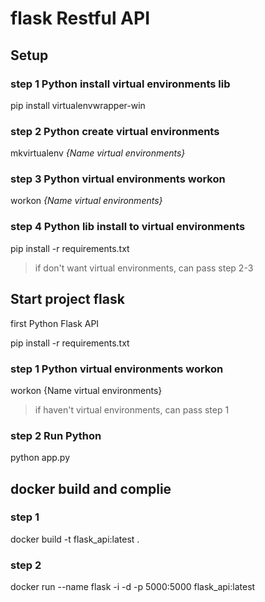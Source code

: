 # flask Restful API 

## Setup
### step 1 Python install virtual environments lib
pip install virtualenvwrapper-win
### step 2 Python create virtual environments
mkvirtualenv _{Name virtual environments}_
### step 3 Python virtual environments workon
workon _{Name virtual environments}_
### step 4 Python lib install to virtual environments 
pip install -r requirements.txt
> if don't want virtual environments, can pass step 2-3


## Start project flask

first Python Flask API

pip install -r requirements.txt

### step 1 Python virtual environments workon 
workon {Name virtual environments}
> if haven't virtual environments, can pass step 1
### step 2 Run Python
python app.py

## docker build and complie 
### step 1 
docker build -t flask_api:latest .
### step 2
docker run --name flask -i -d -p 5000:5000 flask_api:latest
<!-- docker run --name flask --restart=always -i -d -p 5001:5000 flask_api:latest -->


<!-- Quick Start -->
<!-- If you are not already logged in, you need to authenticate to the Container Registry by using your GitLab username and password. If you have Two-Factor Authentication enabled, use a Personal Access Token instead of a password. -->
